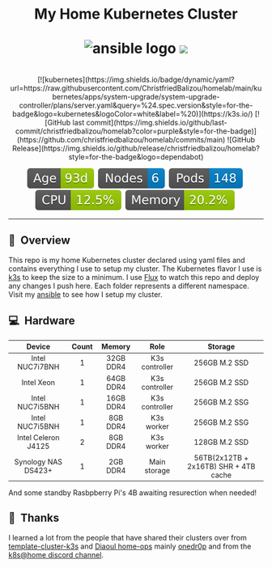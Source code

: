 <h1 align="center">
  My Home Kubernetes Cluster
  <br />
  <br />
  <img src="https://i.imgur.com/4l9bHvG.png" alt="ansible logo" width="150" />
  <img src="https://raspbernetes.github.io/img/logo.svg">
</h1>
<br />
<div align="center">
[![kubernetes](https://img.shields.io/badge/dynamic/yaml?url=https://raw.githubusercontent.com/ChristfriedBalizou/homelab/main/kubernetes/apps/system-upgrade/system-upgrade-controller/plans/server.yaml&query=%24.spec.version&style=for-the-badge&logo=kubernetes&logoColor=white&label=%20)](https://k3s.io/) [![GitHub last commit](https://img.shields.io/github/last-commit/christfriedbalizou/homelab?color=purple&style=for-the-badge)](https://github.com/christfriedbalizou/homelab/commits/main) ![GitHub Release](https://img.shields.io/github/release/christfriedbalizou/homelab?style=for-the-badge&logo=dependabot)


[![Age-Days](https://raw.githubusercontent.com/ChristfriedBalizou/homelab/refs/heads/main/kromgo/cluster_age_days.svg)](https://github.com/kashalls/kromgo/)&nbsp;
[![Node-Count](https://raw.githubusercontent.com/ChristfriedBalizou/homelab/refs/heads/main/kromgo/cluster_node_count.svg)](https://github.com/kashalls/kromgo/)&nbsp;
[![Pod-Count](https://raw.githubusercontent.com/ChristfriedBalizou/homelab/refs/heads/main/kromgo/cluster_pod_count.svg)](https://github.com/kashalls/kromgo/)&nbsp;
[![CPU-Usage](https://raw.githubusercontent.com/ChristfriedBalizou/homelab/refs/heads/main/kromgo/cluster_cpu_usage.svg)](https://github.com/kashalls/kromgo/)&nbsp;
[![Memory-Usage](https://raw.githubusercontent.com/ChristfriedBalizou/homelab/refs/heads/main/kromgo/cluster_memory_usage.svg)](https://github.com/kashalls/kromgo/)&nbsp;

</div>

---

## :telescope:&nbsp; Overview
This repo is my home Kubernetes cluster declared using yaml files and contains everything I use to setup my cluster. The Kubernetes flavor I use is [k3s](https://k3s.io) to keep the size to a minimum. I use [Flux](https://fluxcd.io) to watch this repo and deploy any changes I push here. Each folder represents a different namespace. Visit my [ansible](ansible/) to see how I setup my cluster.

## :computer:&nbsp; Hardware

| Device              | Count | Memory    | Role               | Storage                               |
|:-------------------:|:-----:|:---------:|:------------------:|:-------------------------------------:|
| Ιntel NUC7i7BNH     |   1   | 32GB DDR4 |   K3s controller   |    256GB M.2 SSD                      |
| Ιntel Xeon          |   1   | 64GB DDR4 |   K3s controller   |    256GB M.2 SSD                      |
| Intel NUC7i5BNH     |   1   | 16GB DDR4 |   K3s controller   |    256GB M.2 SSG                      |
| Intel NUC7i5BNH     |   1   |  8GB DDR4 |   K3s worker       |    256GB M.2 SSG                      |
| Ιntel Celeron J4125 |   2   |  8GB DDR4 |   K3s worker       |    128GB M.2 SSD                      |
| Synology NAS DS423+ |   1   |  2GB DDR4 |   Main storage     | 56TB(2x12TB + 2x16TB) SHR + 4TB cache |

And some standby Rasbpberry Pi's 4B awaiting resurection when needed!

## :handshake:&nbsp; Thanks
I learned a lot from the people that have shared their clusters over from
[template-cluster-k3s](https://github.com/k8s-at-home/template-cluster-k3s/) and [Diaoul home-ops](https://github.com/Diaoul/home-ops) mainly [onedr0p](https://github.com/onedr0p/k3s-gitops)
and from the [k8s@home discord channel](https://discord.gg/DNCynrJ).
